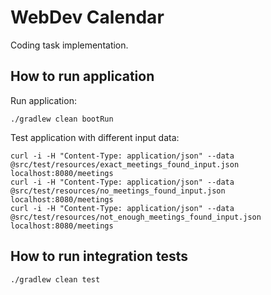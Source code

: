 # WebDev Calendar

Coding task implementation.

## How to run application

Run application:

    ./gradlew clean bootRun
    
Test application with different input data:
    
    curl -i -H "Content-Type: application/json" --data @src/test/resources/exact_meetings_found_input.json localhost:8080/meetings
    curl -i -H "Content-Type: application/json" --data @src/test/resources/no_meetings_found_input.json localhost:8080/meetings
    curl -i -H "Content-Type: application/json" --data @src/test/resources/not_enough_meetings_found_input.json localhost:8080/meetings

## How to run integration tests

    ./gradlew clean test
